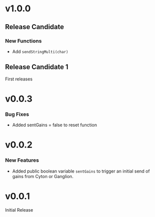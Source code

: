 # v1.0.0

## Release Candidate

### New Functions

* Add `sendStringMulti(char)`

## Release Candidate 1

First releases

# v0.0.3

### Bug Fixes

* Added sentGains = false to reset function

# v0.0.2

### New Features

* Added public boolean variable `sentGains` to trigger an initial send of gains from Cyton or Ganglion.

# v0.0.1

Initial Release
